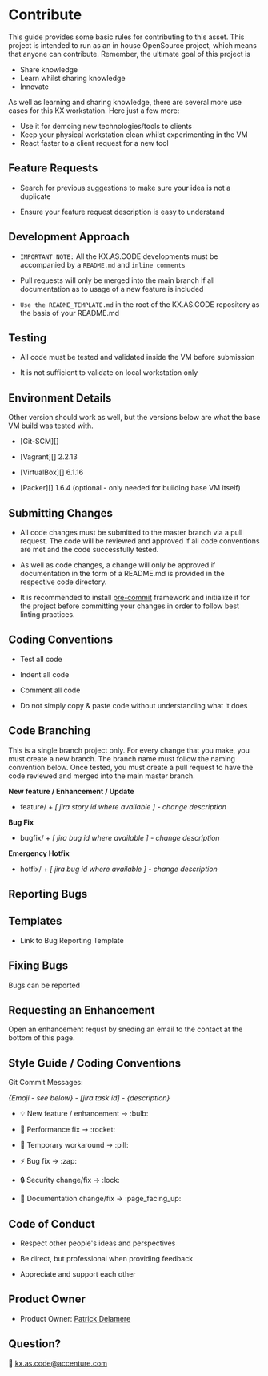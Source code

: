 # Contribute

This guide provides some basic rules for contributing to this asset. This project is intended to run as an in house OpenSource project, which means that anyone can contribute.
Remember, the ultimate goal of this project is

- Share knowledge
- Learn whilst sharing knowledge
- Innovate

As well as learning and sharing knowledge, there are several more use cases for this KX workstation. Here just a few more:

- Use it for demoing new technologies/tools to clients
- Keep your physical workstation clean whilst experimenting in the VM
- React faster to a client request for a new tool

## Feature Requests

- Search for previous suggestions to make sure your idea is not a duplicate

- Ensure your feature request description is easy to understand



## Development Approach

-  `IMPORTANT NOTE:` All the KX.AS.CODE developments must be accompanied by a `README.md` and `inline comments`

-  Pull requests will only be merged into the main branch if all documentation as to usage of a new feature is included

-  `Use the README_TEMPLATE.md` in the root of the KX.AS.CODE repository as the basis of your README.md



## Testing

- All code must be tested and validated inside the VM before submission

- It is not sufficient to validate on local workstation only



## Environment Details

Other version should work as well, but the versions below are what the base VM build was tested with.

- [Git-SCM][]

- [Vagrant][] 2.2.13

- [VirtualBox][] 6.1.16

- [Packer][] 1.6.4  (optional - only needed for building base VM itself)



## Submitting Changes

- All code changes must be submitted to the master branch via a pull request. The code will be reviewed and approved if all code conventions are met and the code successfully tested.

- As well as code changes, a change will only be approved if documentation in the form of a README.md is provided in the respective code directory.

- It is recommended to install [pre-commit](https://pre-commit.com) framework and initialize it for the project before committing your changes in order to follow best linting practices.


## Coding Conventions

- Test all code

- Indent all code

- Comment all code

- Do not simply copy & paste code without understanding what it does



## Code Branching

This is a single branch project only.
For every change that you make, you must create a new branch. The branch name must follow the  naming convention below.
Once tested, you must create a pull request to have the code reviewed and merged into the main master branch.

**New feature / Enhancement / Update**

- feature/ + _[ jira story id where available ] - change description_

**Bug Fix**

- bugfix/ + _[ jira bug id where available ] - change description_

**Emergency Hotfix**

- hotfix/ + _[ jira bug id where available ] - change description_



## Reporting Bugs



## Templates

- Link to Bug Reporting Template



## Fixing Bugs
Bugs can be reported



## Requesting an Enhancement
Open an enhancement requst by sneding an email to the contact at the bottom of this page.



## Style Guide / Coding Conventions

Git Commit Messages:

_{Emoji - see below} - [jira task id] - {description}_

- :bulb: New feature / enhancement &rarr; &colon;bulb&colon;

- :rocket: Performance fix &rarr; &colon;rocket&colon;

- :pill: Temporary workaround &rarr; &colon;pill&colon;

- :zap: Bug fix &rarr; &colon;zap&colon;

- :lock: Security change/fix &rarr; &colon;lock&colon;

- :page_facing_up: Documentation change/fix &rarr; &colon;page_facing_up&colon;



## Code of Conduct

- Respect other people's ideas and perspectives

- Be direct, but professional when providing feedback

- Appreciate and support each other



## Product Owner

- Product Owner: [Patrick Delamere](mailto:patrick.g.delamere@accenture.com)




## Question?
:email: kx.as.code@accenture.com
